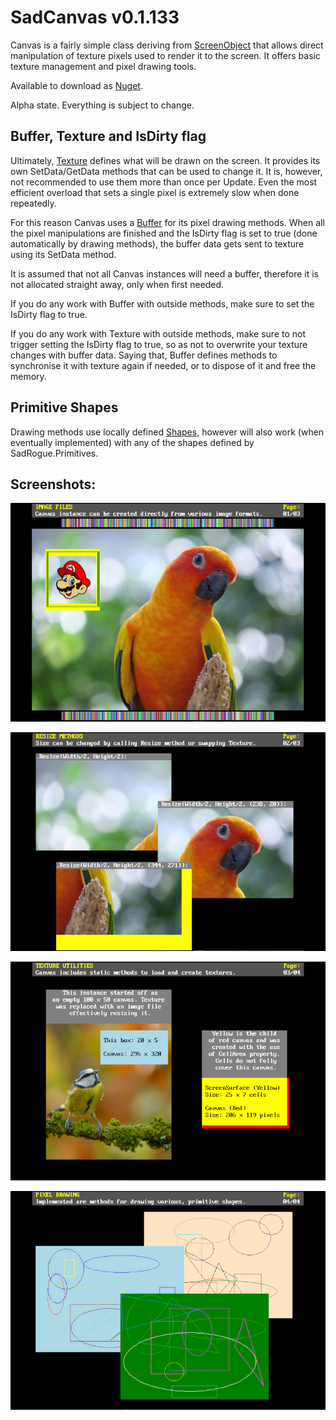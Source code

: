 # SadCanvas v0.1.133
Canvas is a fairly simple class deriving from 
[ScreenObject](https://github.com/Thraka/SadConsole/blob/master/SadConsole/ScreenObject.cs) 
that allows direct manipulation of texture pixels used to render it to the screen. 
It offers basic texture management and pixel drawing tools.

Available to download as [Nuget](https://www.nuget.org/packages/SadCanvas/).

Alpha state. Everything is subject to change.

## Buffer, Texture and IsDirty flag
Ultimately, [Texture](https://github.com/RychuP/SadCanvas/blob/master/SadCanvas/SadCanvas.Texture.cs) defines what will be drawn
on the screen. It provides its own SetData/GetData methods that can be used to change it. It is, however, not recommended to use them
more than once per Update. Even the most efficient overload that sets a single pixel is extremely slow when done repeatedly. 

For this reason Canvas uses a [Buffer](https://github.com/RychuP/SadCanvas/blob/master/SadCanvas/SadCanvas.Buffer.cs) for its
pixel drawing methods. When all the pixel manipulations are finished and the IsDirty flag is set to true (done automatically
by drawing methods), the buffer data gets sent to texture using its SetData method.

It is assumed that not all Canvas instances will need a buffer, therefore it is not allocated straight away, only when first needed.

If you do any work with Buffer with outside methods, make sure to set the IsDirty flag to true.

If you do any work with Texture with outside methods, make sure to not trigger setting the IsDirty flag to true,
so as not to overwrite your texture changes with buffer data. Saying that, Buffer defines methods to synchronise it with 
texture again if needed, or to dispose of it and free the memory.

## Primitive Shapes
Drawing methods use locally defined [Shapes](https://github.com/RychuP/SadCanvas/tree/master/SadCanvas/Shapes), however will 
also work (when eventually implemented) with any of the shapes defined by SadRogue.Primitives.

## Screenshots:

![Loading Images](https://github.com/RychuP/SadCanvas/blob/master/screenshot.png)

![Resizing](https://github.com/RychuP/SadCanvas/blob/master/screenshot_resize.png)

![Texture Utilities](https://github.com/RychuP/SadCanvas/blob/master/screenshot_texture_utilities.png)

![Pixel Drawing](https://github.com/RychuP/SadCanvas/blob/master/screenshot_drawing.png)